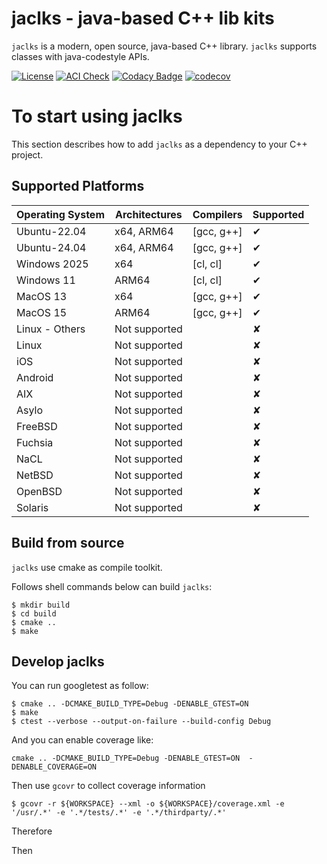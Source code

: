 jaclks - java-based C++ lib kits
================================

`jaclks` is a modern, open source, java-based C++ library. `jaclks` supports classes with java-codestyle APIs.

[![License](https://img.shields.io/badge/License-Apache_2.0-blue.svg)](https://opensource.org/licenses/Apache-2.0)
[![ACI Check](https://github.com/BossZou/jaclks/actions/workflows/aci.yml/badge.svg)](https://github.com/BossZou/jaclks/actions/workflows/aci.yml)
[![Codacy Badge](https://app.codacy.com/project/badge/Grade/5d38d4632b164f1593dfb364cd0252fe)](https://app.codacy.com/gh/BossZou/jaclks/dashboard?utm_source=gh&utm_medium=referral&utm_content=&utm_campaign=Badge_grade)
[![codecov](https://codecov.io/gh/BossZou/jaclks/graph/badge.svg?token=SGY77PRJI1)](https://codecov.io/gh/BossZou/jaclks)

# To start using jaclks

This section describes how to add `jaclks` as a dependency to your C++ project.

## Supported Platforms

| Operating System | Architectures | Compilers  | Supported |
|------------------|---------------|------------|-----------|
| Ubuntu-22.04     | x64, ARM64    | [gcc, g++] | &#10004;  |
| Ubuntu-24.04     | x64, ARM64    | [gcc, g++] | &#10004;  |
| Windows 2025     | x64           | [cl, cl]   | &#10004;  |
| Windows 11       | ARM64         | [cl, cl]   | &#10004;  |
| MacOS 13         | x64           | [gcc, g++] | &#10004;  |
| MacOS 15         | ARM64         | [gcc, g++] | &#10004;  |
| Linux - Others   | Not supported |            | &#10008;  |
| Linux            | Not supported |            | &#10008;  |
| iOS              | Not supported |            | &#10008;  |
| Android          | Not supported |            | &#10008;  |
| AIX              | Not supported |            | &#10008;  |
| Asylo            | Not supported |            | &#10008;  |
| FreeBSD          | Not supported |            | &#10008;  |
| Fuchsia          | Not supported |            | &#10008;  |
| NaCL             | Not supported |            | &#10008;  |
| NetBSD           | Not supported |            | &#10008;  |
| OpenBSD          | Not supported |            | &#10008;  |
| Solaris          | Not supported |            | &#10008;  |

## Build from source

`jaclks` use cmake as compile toolkit. 

Follows shell commands below can build `jaclks`:
```shell
$ mkdir build
$ cd build
$ cmake .. 
$ make
```

## Develop jaclks

You can run googletest as follow:
```shell
$ cmake .. -DCMAKE_BUILD_TYPE=Debug -DENABLE_GTEST=ON
$ make
$ ctest --verbose --output-on-failure --build-config Debug
```

And you can enable coverage like:
```shell
cmake .. -DCMAKE_BUILD_TYPE=Debug -DENABLE_GTEST=ON  -DENABLE_COVERAGE=ON
```

Then use `gcovr` to collect coverage information
```shell
$ gcovr -r ${WORKSPACE} --xml -o ${WORKSPACE}/coverage.xml -e '/usr/.*' -e '.*/tests/.*' -e '.*/thirdparty/.*'
```

Therefore

Then